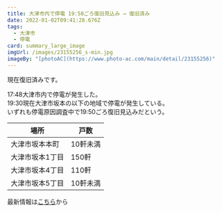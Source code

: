 ```yaml
---
title: 大津市内で停電 19:50ごろ復旧見込み → 復旧済み
date: 2022-01-02T09:41:28.676Z
tags:
  - 大津市
  - 停電
card: summary_large_image
imgUrl: /images/23155256_s-min.jpg
imageBy: "[photoAC](https://www.photo-ac.com/main/detail/23155256)"
---
```

現在復旧済みです。

17:48大津市内で停電が発生した。  
19:30現在大津市坂本の以下の地域で停電が発生している。  
いずれも停電原因調査中で19:50ごろ復旧見込みだという。

|場所|戸数|
|---|---|
|大津市坂本本町|10軒未満|
|大津市坂本1丁目|150軒|
|大津市坂本4丁目|110軒|
|大津市坂本5丁目|10軒未満|


最新情報は[こちら](https://www.kansai-td.co.jp/teiden-info/index.php?ScreenName=AR25201)から